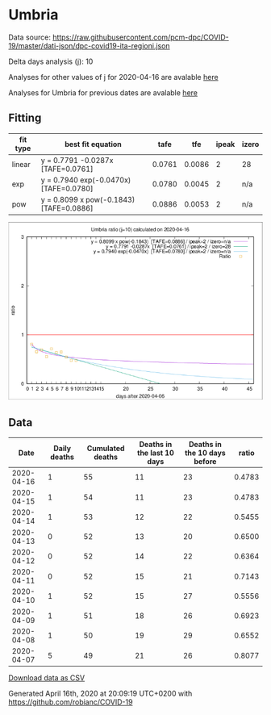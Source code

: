 # Umbria

Data source: https://raw.githubusercontent.com/pcm-dpc/COVID-19/master/dati-json/dpc-covid19-ita-regioni.json

Delta days analysis (j): 10

Analyses for other values of j for 2020-04-16 are avalable [here](../2020-04-16/README.md)

Analyses for Umbria for previous dates are avalable [here](../README.md)

## Fitting 
|fit type|best fit equation|tafe|tfe|ipeak|izero|
|-------|-----|--------|------|---|---|
|linear|y = 0.7791 -0.0287x  [TAFE=0.0761]|0.0761|0.0086|2|28|
|exp|y = 0.7940 exp(-0.0470x)  [TAFE=0.0780]|0.0780|0.0045|2|n/a|
|pow|y = 0.8099 x pow(-0.1843)  [TAFE=0.0886]|0.0886|0.0053|2|n/a|

![Plot](COVID-19_umbria_j10_2020-04-16.png)

## Data
|Date|Daily deaths|Cumulated deaths|Deaths in the last 10 days|Deaths in the 10 days before|ratio|
|----|----------|-----------|-------|--------------------|-----|
|2020-04-16|1|55|11|23|0.4783|
|2020-04-15|1|54|11|23|0.4783|
|2020-04-14|1|53|12|22|0.5455|
|2020-04-13|0|52|13|20|0.6500|
|2020-04-12|0|52|14|22|0.6364|
|2020-04-11|0|52|15|21|0.7143|
|2020-04-10|1|52|15|27|0.5556|
|2020-04-09|1|51|18|26|0.6923|
|2020-04-08|1|50|19|29|0.6552|
|2020-04-07|5|49|21|26|0.8077|

[Download data as CSV](COVID-19_umbria_j10_2020-04-16.csv)

Generated April 16th, 2020 at 20:09:19 UTC+0200 with https://github.com/robianc/COVID-19
